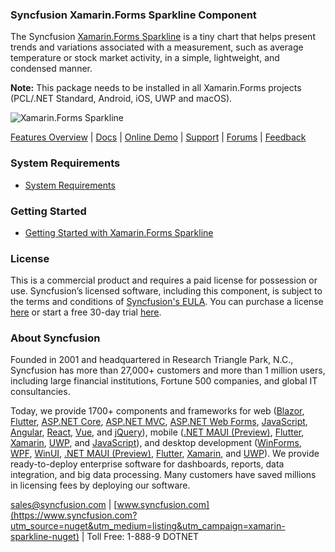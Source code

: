 ### Syncfusion Xamarin.Forms Sparkline Component
The Syncfusion [Xamarin.Forms Sparkline](https://www.syncfusion.com/xamarin-ui-controls/xamarin-sparkline?utm_source=nuget&utm_medium=listing&utm_campaign=xamarin-sparkline-nuget) is a tiny chart that helps present trends and variations associated with a measurement, such as average temperature or stock market activity, in a simple, lightweight, and condensed manner.

**Note:** This package needs to be installed in all Xamarin.Forms projects (PCL/.NET Standard, Android, iOS, UWP and macOS).
	  
![Xamarin.Forms Sparkline](https://cdn.syncfusion.com/nuget-readme/xamarin/xamarin_forms_sparkline.png)

[Features Overview](https://www.syncfusion.com/xamarin-ui-controls/xamarin-sparkline?utm_source=nuget&utm_medium=listing&utm_campaign=xamarin-sparkline-nuget) | [Docs](https://help.syncfusion.com/xamarin/sparkline/getting-started?utm_source=nuget&utm_medium=listing&utm_campaign=xamarin-sparkline-nuget) | [Online Demo](https://github.com/syncfusion/xamarin-demos?utm_source=nuget&utm_medium=listing&utm_campaign=xamarin-sparkline-nuget) | [Support](https://www.syncfusion.com/support/directtrac/incidents/newincident?utm_source=nuget&utm_medium=listing&utm_campaign=xamarin-sparkline-nuget) | [Forums](https://www.syncfusion.com/forums/xamarin.forms?utm_source=nuget&utm_medium=listing&utm_campaign=xamarin-sparkline-nuget) | [Feedback](https://www.syncfusion.com/feedback/xamarin-forms?utm_source=nuget&utm_medium=listing&utm_campaign=xamarin-sparkline-nuget)

### System Requirements

* [System Requirements](https://help.syncfusion.com/xamarin/installation/system-requirements?utm_source=nuget&utm_medium=listing&utm_campaign=xamarin-sparkline-nuget)

### Getting Started

* [Getting Started with Xamarin.Forms Sparkline](https://help.syncfusion.com/xamarin/sparkline/getting-started?utm_source=nuget&utm_medium=listing&utm_campaign=xamarin-sparkline-nuget)

### License

This is a commercial product and requires a paid license for possession or use. Syncfusion’s licensed software, including this component, is subject to the terms and conditions of [Syncfusion's EULA](https://www.syncfusion.com/eula/es/?utm_source=nuget&utm_medium=listing&utm_campaign=xamarin-sparkline-nuget). You can purchase a license [here](https://www.syncfusion.com/sales/products?utm_source=nuget&utm_medium=listing&utm_campaign=xamarin-sparkline-nuget) or start a free 30-day trial [here](https://www.syncfusion.com/account/manage-trials/start-trials?utm_source=nuget&utm_medium=listing&utm_campaign=xamarin-sparkline-nuget).

### About Syncfusion

Founded in 2001 and headquartered in Research Triangle Park, N.C., Syncfusion has more than 27,000+ customers and more than 1 million users, including large financial institutions, Fortune 500 companies, and global IT consultancies.
 
Today, we provide 1700+ components and frameworks for web ([Blazor](https://www.syncfusion.com/blazor-components?utm_source=nuget&utm_medium=listing&utm_campaign=xamarin-sparkline-nuget), [Flutter](https://www.syncfusion.com/flutter-widgets?utm_source=nuget&utm_medium=listing&utm_campaign=xamarin-sparkline-nuget), [ASP.NET Core](https://www.syncfusion.com/aspnet-core-ui-controls?utm_source=nuget&utm_medium=listing&utm_campaign=xamarin-sparkline-nuget), [ASP.NET MVC](https://www.syncfusion.com/aspnet-mvc-ui-controls?utm_source=nuget&utm_medium=listing&utm_campaign=xamarin-sparkline-nuget), [ASP.NET Web Forms](https://www.syncfusion.com/jquery/aspnet-webforms-ui-controls?utm_source=nuget&utm_medium=listing&utm_campaign=xamarin-sparkline-nuget), [JavaScript](https://www.syncfusion.com/javascript-ui-controls?utm_source=nuget&utm_medium=listing&utm_campaign=xamarin-sparkline-nuget), [Angular](https://www.syncfusion.com/angular-ui-components?utm_source=nuget&utm_medium=listing&utm_campaign=xamarin-sparkline-nuget), [React](https://www.syncfusion.com/react-ui-components?utm_source=nuget&utm_medium=listing&utm_campaign=xamarin-sparkline-nuget), [Vue](https://www.syncfusion.com/vue-ui-components?utm_source=nuget&utm_medium=listing&utm_campaign=xamarin-sparkline-nuget), and [jQuery](https://www.syncfusion.com/jquery-ui-widgets?utm_source=nuget&utm_medium=listing&utm_campaign=xamarin-sparkline-nuget)), mobile ([.NET MAUI (Preview)](https://www.syncfusion.com/maui-controls?utm_source=nuget&utm_medium=listing&utm_campaign=xamarin-sparkline-nuget), [Flutter](https://www.syncfusion.com/flutter-widgets?utm_source=nuget&utm_medium=listing&utm_campaign=xamarin-sparkline-nuget), [Xamarin](https://www.syncfusion.com/xamarin-ui-controls?utm_source=nuget&utm_medium=listing&utm_campaign=xamarin-sparkline-nuget), [UWP](https://www.syncfusion.com/uwp-ui-controls?utm_source=nuget&utm_medium=listing&utm_campaign=xamarin-sparkline-nuget), and [JavaScript](https://www.syncfusion.com/javascript-ui-controls?utm_source=nuget&utm_medium=listing&utm_campaign=xamarin-sparkline-nuget)), and desktop development ([WinForms](https://www.syncfusion.com/winforms-ui-controls?utm_source=nuget&utm_medium=listing&utm_campaign=xamarin-sparkline-nuget), [WPF](https://www.syncfusion.com/wpf-controls?utm_source=nuget&utm_medium=listing&utm_campaign=xamarin-sparkline-nuget), [WinUI](https://www.syncfusion.com/winui-controls?utm_source=nuget&utm_medium=listing&utm_campaign=xamarin-sparkline-nuget), [.NET MAUI (Preview)](https://www.syncfusion.com/maui-controls?utm_source=nuget&utm_medium=listing&utm_campaign=xamarin-sparkline-nuget), [Flutter](https://www.syncfusion.com/flutter-widgets?utm_source=nuget&utm_medium=listing&utm_campaign=xamarin-sparkline-nuget), [Xamarin](https://www.syncfusion.com/xamarin-ui-controls?utm_source=nuget&utm_medium=listing&utm_campaign=xamarin-sparkline-nuget), and [UWP](https://www.syncfusion.com/uwp-ui-controls?utm_source=nuget&utm_medium=listing&utm_campaign=xamarin-sparkline-nuget)). We provide ready-to-deploy enterprise software for dashboards, reports, data integration, and big data processing. Many customers have saved millions in licensing fees by deploying our software.

[sales@syncfusion.com](mailto:sales@syncfusion.com?Subject=Syncfusion%20Xamarin.Forms%20Sparkline-%20NuGet) | [www.syncfusion.com](https://www.syncfusion.com?utm_source=nuget&utm_medium=listing&utm_campaign=xamarin-sparkline-nuget) | Toll Free: 1-888-9 DOTNET 